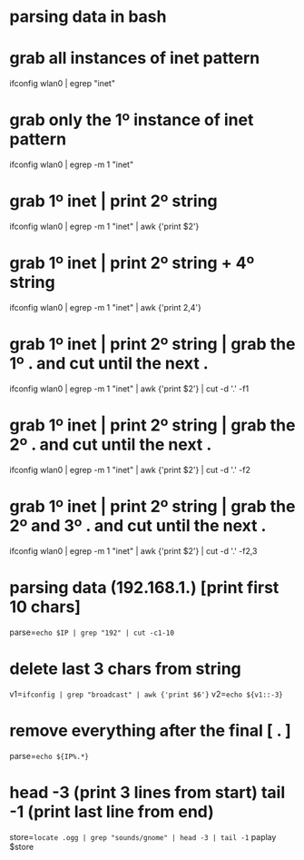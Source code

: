 #
# parsing data in bash
#

# grab all instances of inet pattern
ifconfig wlan0 | egrep "inet"


# grab only the 1º instance of inet pattern
ifconfig wlan0 | egrep -m 1 "inet"


# grab 1º inet | print 2º string
ifconfig wlan0 | egrep -m 1 "inet" | awk {'print $2'}


# grab 1º inet | print 2º string + 4º string
ifconfig wlan0 | egrep -m 1 "inet" | awk {'print $2,$4'}


# grab 1º inet | print 2º string | grab the 1º . and cut until the next .
ifconfig wlan0 | egrep -m 1 "inet" | awk {'print $2'} | cut -d '.' -f1


# grab 1º inet | print 2º string | grab the 2º . and cut until the next .
ifconfig wlan0 | egrep -m 1 "inet" | awk {'print $2'} | cut -d '.' -f2


# grab 1º inet | print 2º string | grab the 2º and 3º . and cut until the next .
ifconfig wlan0 | egrep -m 1 "inet" | awk {'print $2'} | cut -d '.' -f2,3


# parsing data (192.168.1.) [print first 10 chars]
parse=`echo $IP | grep "192" | cut -c1-10`


# delete last 3 chars from string
v1=`ifconfig | grep "broadcast" | awk {'print $6'}`
v2=`echo ${v1::-3}`


# remove everything after the final [ . ]
parse=`echo ${IP%.*}`


# head -3 (print 3 lines from start) tail -1 (print last line from end)
store=`locate .ogg | grep "sounds/gnome" | head -3 | tail -1`
paplay $store



